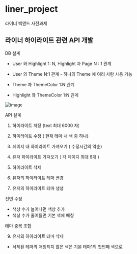 # liner_project


라이너 백엔드 사전과제 

## 라이너 하이라이트 관련 API 개발

DB 설계 

- User 와 Highlight 1: N, Highlight 과 Page N : 1 관계 

- User 와 Theme N:1  관계 - 하나의 Theme 에 여러 사람 사용 가능
- Theme 과 ThemeColor 1:N 관계

- Highlight 와 ThemeColor 1:N 관계 



![image](https://user-images.githubusercontent.com/73508138/166233107-195edc02-3594-4f9d-9948-9a81caf9d16e.png)



API 설계


1. 하이라이트 저장  (text 최대 6000 자)

2. 하이라이트 수정 ( 현재 테마 내 색 중 하나)

3. 페이지 내 하이라이트 가져오기 ( 수정시간의 역순)

4. 유저 하이라이트 가져오기 ( 각 페이지 최대 6개 )

5. 하이라이트 삭제

6. 유저의 하이라이트 테마 변경 

7. 유저의 하이라이트 테마 생성

전면 수정

- 색상 수가 늘어나면 색상 추가
- 색상 수가 줄어들면 기본 색에 매칭 

테마 중복 조합


9. 유저의 하이라이트 테마 삭제 

- 삭제된 테마의 매칭되지 않은 색은 기본 테마1의 첫번째 색으로 



